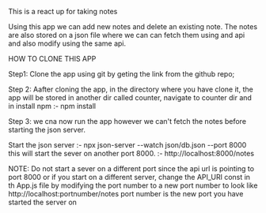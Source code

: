 This is a react up for taking notes

Using this app we can add new notes and delete an existing note.
The notes are also stored on a json file where we can can fetch them using and api and also modify using the same api.

HOW TO CLONE THIS APP

Step1:
Clone the app using git by geting the link from the github repo;

Step 2:
Aafter cloning the app, in the directory where you have clone it, the app will be stored in another dir called counter, navigate to counter dir and in install npm :- npm install

Step 3:
we cna now run the app however we can't fetch the notes before starting the json server.

Start the json server :- npx json-server --watch json/db.json --port 8000
this will start the sever on another port 8000. :- http://localhost:8000/notes

NOTE: Do not start a sever on a different port since the api url is pointing to port 8000 or if you start on a different server, change the API_URl const in th App.js file by modifying the port number to a new port number to look like http://localhost:portnumber/notes
port number is the new port you have started the server on
